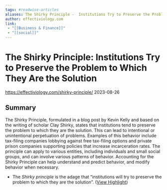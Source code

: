 ```yaml
---
tags: #readwise-articles
aliases: The Shirky Principle -  Institutions Try to Preserve the Problem to Which They Are the Solution
author: effectiviology.com
link:
 - "[[Business & Finance]]"
 - "[[social]]"
---
```

# The Shirky Principle: Institutions Try to Preserve the Problem to Which They Are the Solution

https://effectiviology.com/shirky-principle/
2023-08-26
## Summary
The Shirky Principle, formulated in a blog post by Kevin Kelly and based on the writing of scholar Clay Shirky, states that institutions tend to preserve the problem to which they are the solution. This can lead to intentional or unintentional perpetuation of problems. Examples of this behavior include tax-filing companies lobbying against free tax-filing options and private prison companies supporting policies that increase incarceration rates. The principle can apply to various entities, including individuals and small social groups, and can involve various patterns of behavior. Accounting for the Shirky Principle can help understand and predict behavior, and modify behavior when necessary.

- The *Shirky principle* is the adage that “institutions will try to preserve the problem to which they are the solution”. ([View Highlight](https://read.readwise.io/read/01hw2wyw00szwbkqpc8y4n5c28))
